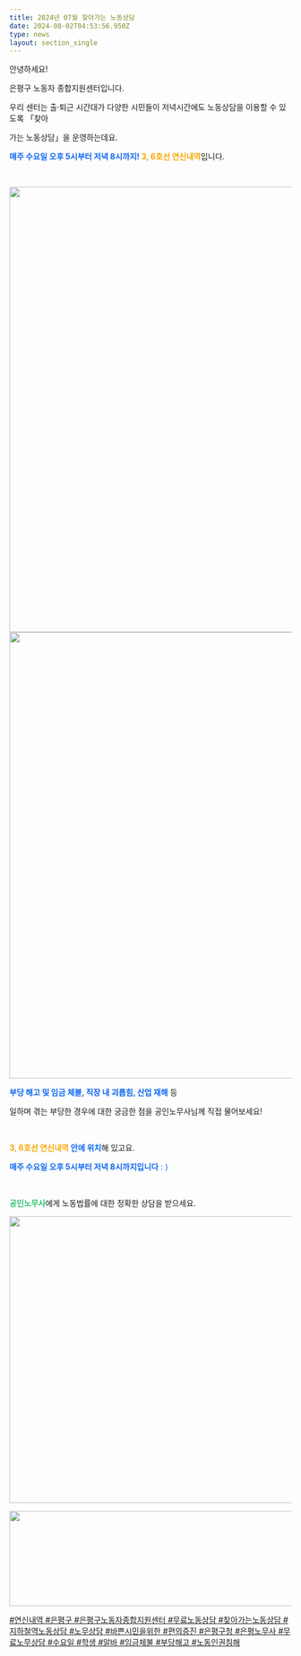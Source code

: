 ```yaml
---
title: 2024년 07월 찾아가는 노동상담
date: 2024-08-02T04:53:56.950Z
type: news
layout: section_single
---
```

<p id="SE-358e0851-e000-4f6e-961f-660fed6fea36" class="se-text-paragraph se-text-paragraph-align-left"><span id="SE-9df4ffa9-073d-4911-b69e-ee614a116919" class="se-fs-fs16 se-ff-system se-style-unset">안녕하세요!</span></p>
<p id="SE-84a80208-74fd-4cf0-ac8c-b004e605720a" class="se-text-paragraph se-text-paragraph-align-left"><span id="SE-7b64d73b-7184-4552-a3d4-7427066d5127" class="se-fs-fs16 se-ff-system se-style-unset">은평구 노동자 종합지원센터입니다.</span></p>
<p id="SE-8f5f7683-3cf7-4bca-b815-528150efbad4" class="se-text-paragraph se-text-paragraph-align-left"><span id="SE-bc823bfb-31ba-4f5c-a0b4-a97cf1d88b8c" class="se-fs-fs16 se-ff-system se-style-unset">우리 센터는&nbsp;</span><span id="SE-a00b4b08-2916-4353-897f-af33501eb19d" class="se-fs-fs16 se-ff-system se-style-unset">출&middot;퇴근 시간대가 다양한</span>&nbsp;<span id="SE-77124c27-51c5-4f1c-8f59-2248845e2947" class="se-fs-fs16 se-ff-system se-style-unset">시민들이 저녁시간에도 노동상담</span><span id="SE-7b4e714b-f033-4c84-bd43-051c8a725ec5" class="se-fs-fs16 se-ff-system se-style-unset">을 이용할 수 있도록 「</span><span id="SE-679abfee-16b5-4442-bbbb-dbdf95e0afe8" class="se-fs-fs16 se-ff-system se-style-unset">찾아</span></p>
<p id="SE-abf6e6da-4ee1-4370-8ff8-9e38cb5da006" class="se-text-paragraph se-text-paragraph-align-left"><span id="SE-40f15c9b-8dde-4719-99bb-6260ed21200c" class="se-fs-fs16 se-ff-system se-style-unset">가는 노동상담」을 운영하는데요.</span></p>
<p id="SE-41a2a788-dacd-4bbc-a914-732dd3170e06" class="se-text-paragraph se-text-paragraph-align-left"><span id="SE-57ca450b-ae1a-4abd-80ee-8f396f3633ac" class="se-fs-fs16 se-ff-system se-style-unset" style="color: #0c67f0;"><strong>매주 수요일 오후 5시부터 저녁 8시까지!</strong></span><span id="SE-83a6947a-b20c-4c2a-b41c-c9718fb27cab" class="se-fs-fs16 se-ff-system se-style-unset"><strong>&nbsp;</strong></span><span id="SE-06353209-4f82-4b09-8551-2f42d232ac56" class="se-fs-fs16 se-ff-system se-style-unset" style="color: #f7a602;"><strong>3, 6호선 연신내역</strong></span><span id="SE-6bbb0dc7-e5a8-4e21-a3ed-f4b1bd3eeb55" class="se-fs-fs16 se-ff-system se-style-unset">입니다.</span></p>
<p class="se-text-paragraph se-text-paragraph-align-left">&nbsp;</p>
<p class="se-text-paragraph se-text-paragraph-align-left"><span class="se-fs-fs16 se-ff-system se-style-unset"><img src="https://drive.tiny.cloud/1/engl1s97gj9hrxpoa7eh7z5f05ozxfm1box3nxkh4j7a43ei/77669948-49af-48eb-ad1e-fc46ade13b38" alt="" width="599" height="795" /><img src="https://drive.tiny.cloud/1/engl1s97gj9hrxpoa7eh7z5f05ozxfm1box3nxkh4j7a43ei/2af7e4bb-3b2f-460a-85ff-6246bcf2b2e0" alt="" width="599" height="797" /></span></p>
<p id="SE-18e82d20-0704-4043-8aef-dafb6abfaeda" class="se-text-paragraph se-text-paragraph-align-left"><span id="SE-22e8d82a-aaa1-4403-b3e0-15b4e8ec02c3" class="se-fs-fs16 se-ff-system se-style-unset" style="color: #0c67f0;"><strong>부당 해고 및 임금 체불, 직장 내 괴롭힘, 산업 재해</strong></span><span id="SE-634b7d80-1e6f-4ede-aa70-04af81f22e7c" class="se-fs-fs16 se-ff-system se-style-unset">&nbsp;등</span></p>
<p id="SE-b4a755dc-3495-41ce-a900-c65f028d4fb0" class="se-text-paragraph se-text-paragraph-align-left"><span id="SE-0461d9cf-ac01-4cd5-af7f-8a163eb2a8e6" class="se-fs-fs16 se-ff-system se-style-unset">일하며 겪는 부당한 경우에 대한 궁금한 점을 공인노무사님께 직접 물어보세요!</span></p>
<p id="SE-7d5e6de1-cd05-407b-9a33-ccc73e36ca89" class="se-text-paragraph se-text-paragraph-align-left"><span id="SE-a01bca8d-6c6b-4c40-8434-778cf102182b" class="se-fs-fs16 se-ff-system se-style-unset">​</span></p>
<p id="SE-8e651f3c-241f-45f6-8794-2feaef43208f" class="se-text-paragraph se-text-paragraph-align-left"><span id="SE-ca44afe0-f396-47b2-810c-4dd2bcd1453e" class="se-fs-fs16 se-ff-system se-style-unset"><strong><span style="color: #f7a602;">3, 6호선 연신내역</span>&nbsp;</strong></span><span id="SE-7aa225dc-41ac-4743-b3ee-d4415f28c4c1" class="se-fs-fs16 se-ff-system se-style-unset" style="color: #0c67f0;"><strong>안에 위치</strong></span><span id="SE-22a28bf1-16cd-445f-a985-a5dfbc2209f8" class="se-fs-fs16 se-ff-system se-style-unset">해 있고요.</span></p>
<p id="SE-b6a31d4d-80ed-4ab2-a037-c5ca0dfb5d02" class="se-text-paragraph se-text-paragraph-align-left"><span style="color: #0c67f0;"><span id="SE-c247ff06-b0d0-4fe7-afac-39ad0f45f754" class="se-fs-fs16 se-ff-system se-style-unset"><strong>매주 수요일 오후 5시부터 저녁 8시까지입니다</strong></span><span id="SE-6f02e615-a032-4e6a-a4cc-1b96d4e2aca5" class="se-fs-fs16 se-ff-system se-style-unset">&nbsp;: )</span></span></p>
<p id="SE-32d559a4-92a8-4dad-bcd8-1a50e0c3dbab" class="se-text-paragraph se-text-paragraph-align-left"><span id="SE-d82ab41d-691f-4bbc-86b6-018c8af5e571" class="se-fs-fs16 se-ff-system se-style-unset">​</span></p>
<p id="SE-a6972a8e-df84-493e-9c90-2468f5e88d88" class="se-text-paragraph se-text-paragraph-align-left"><span id="SE-bed4f004-2dbf-4509-bbc9-d7a373235467" class="se-fs-fs16 se-ff-system se-style-unset" style="color: #2dc26b;"><strong>공인노무사</strong></span><span id="SE-750593d6-4d80-4672-9856-0609e70d33d6" class="se-fs-fs16 se-ff-system se-style-unset">에게 노동법률에 대한 정확한 상담을 받으세요.</span></p>
<p class="se-text-paragraph se-text-paragraph-align-left"><span class="se-fs-fs16 se-ff-system se-style-unset"><img src="https://drive.tiny.cloud/1/engl1s97gj9hrxpoa7eh7z5f05ozxfm1box3nxkh4j7a43ei/b02fd5c9-210a-4b8e-8db0-36d2ad8ef142" alt="" width="512" height="512" /></span></p>
<p class="se-text-paragraph se-text-paragraph-align-left"><span class="se-fs-fs16 se-ff-system se-style-unset"><img src="https://drive.tiny.cloud/1/engl1s97gj9hrxpoa7eh7z5f05ozxfm1box3nxkh4j7a43ei/e78be009-73cd-4236-abc2-16d0d3c00618" alt="" width="652" height="170" /></span></p>
<p class="se-text-paragraph se-text-paragraph-align-left"><span class="se-fs-fs16 se-ff-system se-style-unset"><span id="SE-e155fb00-a4c5-4b0f-9fec-c980344307d3" class="se-fs-fs11 se-ff-system se-style-unset"><u><span class="__se-hash-tag">#연신내역</span>&nbsp;<span class="__se-hash-tag">#은평구</span></u></span><span id="SE-fafb2983-a84a-46d0-8338-1812d0226f41" class="se-fs-fs11 se-ff-system se-style-unset"><u>&nbsp;</u></span><span id="SE-e27c70e9-667f-4b95-8ecc-1c56b272127c" class="se-fs-fs11 se-ff-system se-style-unset"><u><span class="__se-hash-tag">#은평구노동자종합지원센터</span>&nbsp;<span class="__se-hash-tag">#무료노동상담</span>&nbsp;<span class="__se-hash-tag">#찾아가는노동상담</span></u></span><span id="SE-2f55a6ec-9248-4429-a7cf-e60953fde11e" class="se-fs-fs11 se-ff-system se-style-unset"><u>&nbsp;</u></span><span id="SE-f56afa9e-e7f8-4b5d-ab7d-bdd71cc828d4" class="se-fs-fs11 se-ff-system se-style-unset"><u><span class="__se-hash-tag">#지하철역노동상담</span></u></span><span id="SE-263442af-b093-4037-8470-08a6000544bc" class="se-fs-fs11 se-ff-system se-style-unset"><u>&nbsp;</u></span><span id="SE-98c4066b-63f9-4158-88c2-6582bf9c3a49" class="se-fs-fs11 se-ff-system se-style-unset"><u><span class="__se-hash-tag">#노무상담</span></u></span><span id="SE-d406e7ff-9de6-4f89-897a-74b1eeca4657" class="se-fs-fs11 se-ff-system se-style-unset"><u>&nbsp;</u></span><span id="SE-8dd03476-b389-47fe-ad79-fcf80bd0f5a0" class="se-fs-fs11 se-ff-system se-style-unset"><u><span class="__se-hash-tag">#바쁜시민을위한</span></u></span><span id="SE-168bff7d-9b0d-4c71-9c2e-03826af00079" class="se-fs-fs11 se-ff-system se-style-unset"><u>&nbsp;</u></span><span id="SE-4737b0f7-3db0-453d-9961-6bde058669db" class="se-fs-fs11 se-ff-system se-style-unset"><u><span class="__se-hash-tag">#편의증진</span>&nbsp;<span class="__se-hash-tag">#은평구청</span>&nbsp;<span class="__se-hash-tag">#은평노무사</span>&nbsp;<span class="__se-hash-tag">#무료노무상담</span>&nbsp;<span class="__se-hash-tag">#수요일</span>&nbsp;<span class="__se-hash-tag">#학생</span>&nbsp;<span class="__se-hash-tag">#알바</span>&nbsp;<span class="__se-hash-tag">#임금체불</span>&nbsp;<span class="__se-hash-tag">#부당해고</span>&nbsp;<span class="__se-hash-tag">#노동인권침해</span></u></span></span></p>